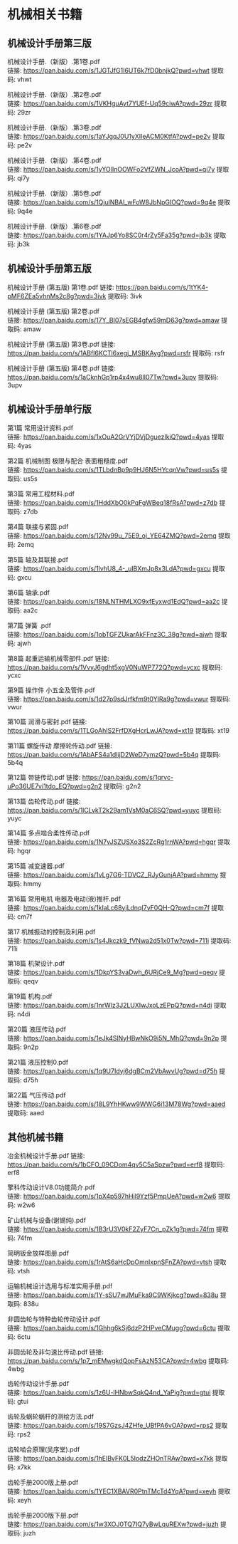 # 机械相关书籍


## 机械设计手册第三版

机械设计手册.（新版）.第1卷.pdf  
链接: https://pan.baidu.com/s/1JGTJfG1I6UT6k7fD0bnjkQ?pwd=vhwt 提取码: vhwt

机械设计手册.（新版）.第2卷.pdf  
链接: https://pan.baidu.com/s/1VKHguAyt7YUEf-Uq59ciwA?pwd=29zr 提取码: 29zr

机械设计手册.（新版）.第3卷.pdf  
链接: https://pan.baidu.com/s/1aYJgqJ0U1yXIIeACM0KtfA?pwd=pe2v 提取码: pe2v

机械设计手册.（新版）.第4卷.pdf  
链接: https://pan.baidu.com/s/1yYOlInOOWFo2VfZWN_JcoA?pwd=qi7y 提取码: qi7y

机械设计手册.（新版）.第5卷.pdf  
链接: https://pan.baidu.com/s/1QjulNBAl_wFoW8JbNpGIOQ?pwd=9q4e 提取码: 9q4e

机械设计手册.（新版）.第6卷.pdf  
链接: https://pan.baidu.com/s/1YAJp6Yo8SC0r4rZy5Fa35g?pwd=jb3k 提取码: jb3k

## 机械设计手册第五版


机械设计手册 (第五版) 第1卷.pdf
链接: https://pan.baidu.com/s/1tYK4-pMF6ZEa5vhnMs2c8g?pwd=3ivk 提取码: 3ivk

机械设计手册 (第五版) 第2卷.pdf  
链接: https://pan.baidu.com/s/17Y_BI07sEGB4gfw59mD63g?pwd=amaw 提取码: amaw

机械设计手册 (第五版) 第3卷.pdf
链接: https://pan.baidu.com/s/1ABfI6KCTl6xegj_MSBKAyg?pwd=rsfr 提取码: rsfr

机械设计手册 (第五版) 第4卷.pdf
链接: https://pan.baidu.com/s/1aCknhGp1rp4x4wu8II07Tw?pwd=3upv 提取码: 3upv


## 机械设计手册单行版

第1篇 常用设计资料.pdf  
链接: https://pan.baidu.com/s/1xOuA2GrVYjDVjDguezIkiQ?pwd=4yas 提取码: 4yas

第2篇 机械制图 极限与配合 表面粗糙度.pdf  
链接: https://pan.baidu.com/s/1TLbdnBp9p9HJ6N5HYcqnVw?pwd=us5s 提取码: us5s

第3篇 常用工程材料.pdf  
链接: https://pan.baidu.com/s/1HddXbO0kPqFgWBeq18fRsA?pwd=z7db 提取码: z7db

第4篇 联接与紧固.pdf  
链接: https://pan.baidu.com/s/12Nv99u_75E9_oj_YE64ZMQ?pwd=2emq 提取码: 2emq

第5篇 轴及其联接.pdf  
链接: https://pan.baidu.com/s/1lvhU8_4-_uIBXmJp8x3LdA?pwd=gxcu 提取码: gxcu

第6篇 轴承.pdf  
链接: https://pan.baidu.com/s/18NLNTHMLXO9xfEyxwd1EdQ?pwd=aa2c 提取码: aa2c

第7篇 弹簧 .pdf  
链接: https://pan.baidu.com/s/1obTGFZUkarAkFFnz3C_38g?pwd=ajwh 提取码: ajwh

第8篇 起重运输机械零部件.pdf
链接: https://pan.baidu.com/s/1VvyJ6gdht5xgV0NuWP772Q?pwd=ycxc 提取码: ycxc

第9篇 操作件 小五金及管件.pdf  
链接: https://pan.baidu.com/s/1d27p9sdJrfkfm9t0YIRa9g?pwd=vwur 提取码: vwur

第10篇 润滑与密封.pdf
链接: https://pan.baidu.com/s/1TLGoAhIS2FrfDXgHcrLwJA?pwd=xt19 提取码: xt19

第11篇 螺旋传动 摩擦轮传动.pdf
链接: https://pan.baidu.com/s/1AbAFS4a1dlijD2WeD7ymzQ?pwd=5b4q 提取码: 5b4q

第12篇 带链传动.pdf
链接: https://pan.baidu.com/s/1qrvc-uPo36UE7vi1tdo_EQ?pwd=g2n2 提取码: g2n2

第13篇 齿轮传动.pdf
链接: https://pan.baidu.com/s/1lCLvkT2k29am1VsM0aC6SQ?pwd=yuyc 提取码: yuyc

第14篇 多点啮合柔性传动.pdf  
链接: https://pan.baidu.com/s/1N7vJSZUSXo3S2ZcRg1rnWA?pwd=hgqr 提取码: hgqr

第15篇 减变速器.pdf  
链接: https://pan.baidu.com/s/1vLg7G6-TDVCZ_RJyGunjAA?pwd=hmmy 提取码: hmmy

第16篇 常用电机 电器及电动(液)推杆.pdf  
链接: https://pan.baidu.com/s/1kIaLc68yjLdnqI7yF0QH-Q?pwd=cm7f 提取码: cm7f

第17 机械振动的控制及利用.pdf  
链接: https://pan.baidu.com/s/1s4Jkczk9_fVNwa2d51x0Tw?pwd=711i 提取码: 711i

第18篇 机架设计.pdf  
链接: https://pan.baidu.com/s/1DkpYS3vaDwh_6URjCe9_Mg?pwd=qeqv 提取码: qeqv

第19篇 机构.pdf  
链接: https://pan.baidu.com/s/1nrWlz3J2LUXIwJxoLzEPpQ?pwd=n4di 提取码: n4di

第20篇 液压传动.pdf  
链接: https://pan.baidu.com/s/1eJk4SlNyHBwNkO9i5N_MhQ?pwd=9n2p 提取码: 9n2p

第21篇 液压控制0.pdf  
链接: https://pan.baidu.com/s/1q9U7Idyj6dgBCm2VbAwvUg?pwd=d75h 提取码: d75h

第22篇 气压传动.pdf  
链接: https://pan.baidu.com/s/18L9YhHKww9WWG6i13M78Wg?pwd=aaed 提取码: aaed


## 其他机械书籍

冶金机械设计手册.pdf
链接: https://pan.baidu.com/s/1bCFO_09CDom4qv5C5aSpzw?pwd=erf8 提取码: erf8

擎科传动设计V8.0功能简介.pdf  
链接: https://pan.baidu.com/s/1pX4p597hHil9Yzf5PmpUeA?pwd=w2w6 提取码: w2w6

矿山机械与设备(谢锡纯).pdf  
链接: https://pan.baidu.com/s/1B3rU3V0kF2ZyF7Cn_pZk1g?pwd=74fm 提取码: 74fm

简明钣金放样图册.pdf  
链接: https://pan.baidu.com/s/1rAtS6aHcDpOmnIxpnSFnZA?pwd=vtsh 提取码: vtsh

运输机械设计选用与标准实用手册.pdf  
链接: https://pan.baidu.com/s/1Y-sSU7wJMuFka9C9WKjkcg?pwd=838u 提取码: 838u

非圆齿轮与特种齿轮传动设计.pdf  
链接: https://pan.baidu.com/s/1Ghhg6kSj6dzP2HPveCMugg?pwd=6ctu 提取码: 6ctu

非圆齿轮及非匀速比传动.pdf 
链接: https://pan.baidu.com/s/1p7_mEMwgkdQopFsAzN53CA?pwd=4wbg 提取码: 4wbg

齿轮传动设计手册.pdf  
链接: https://pan.baidu.com/s/1z6U-lHNbwSqkQ4nd_YaPig?pwd=gtui 提取码: gtui

齿轮及蜗轮蜗杆的测绘方法.pdf  
链接: https://pan.baidu.com/s/19S7GzsJ4ZHfe_UBfPA6vOA?pwd=rps2 提取码: rps2

齿轮啮合原理(吴序堂).pdf  
链接: https://pan.baidu.com/s/1hElBvFK0L5IodzZHOnTRAw?pwd=x7kk 提取码: x7kk

齿轮手册2000版上册.pdf  
链接: https://pan.baidu.com/s/1YEC1XBAVR0PtnTMcTd4YqA?pwd=xeyh 提取码: xeyh

齿轮手册2000版下册.pdf  
链接: https://pan.baidu.com/s/1w3XOJ0TQ7IQ7yBwLquREXw?pwd=juzh 提取码: juzh







